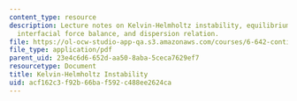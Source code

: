```yaml
---
content_type: resource
description: Lecture notes on Kelvin-Helmholtz instability, equilibrium, perturbations,
  interfacial force balance, and dispersion relation.
file: https://ol-ocw-studio-app-qa.s3.amazonaws.com/courses/6-642-continuum-electromechanics-fall-2008/acf162c3f92b66baf592c488ee2624ca_kelvin_helmholtz.pdf
file_type: application/pdf
parent_uid: 23e4c6d6-652d-aa50-8aba-5ceca7629ef7
resourcetype: Document
title: Kelvin-Helmholtz Instability
uid: acf162c3-f92b-66ba-f592-c488ee2624ca
---
```

